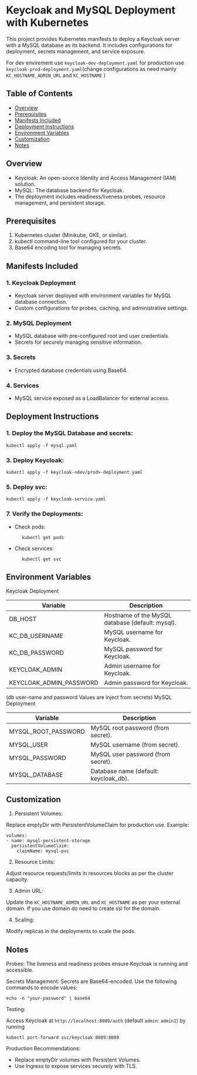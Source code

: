 # Keycloak and MySQL Deployment with Kubernetes

This project provides Kubernetes manifests to deploy a Keycloak server with a MySQL database as its backend. It includes configurations for deployment, secrets management, and service exposure.

For dev envirement use ```keycloak-dev-deployment.yaml``` for production use ```keycloak-prod-deployment.yaml```(change configurations as need mainly ``` KC_HOSTNAME_ADMIN_URL ``` and ``` KC_HOSTNAME ``` )

## Table of Contents

 - [Overview](#Overview)
 - [Prerequisites](#Prerequisites)
 - [Manifests Included](#Manifests-Included)
 - [Deployment Instructions](#Deployment-Instructions)
 - [Environment Variables](#Environment-Variables)
 - [Customization](#Customization)
 - [Notes](#Notes)

## Overview

* Keycloak: An open-source Identity and Access Management (IAM) solution.
* MySQL: The database backend for Keycloak.
* The deployment includes readiness/liveness probes, resource management, and persistent storage.

## Prerequisites

1. Kubernetes cluster (Minikube, GKE, or similar).
2. kubectl command-line tool configured for your cluster.
3. Base64 encoding tool for managing secrets.


## Manifests Included

### 1. Keycloak Deployment

* Keycloak server deployed with environment variables for MySQL database connection.
* Custom configurations for probes, caching, and administrative settings.

### 2. MySQL Deployment

* MySQL database with pre-configured root and user credentials.
* Secrets for securely managing sensitive information.

### 3. Secrets

* Encrypted database credentials using Base64.

### 4. Services

* MySQL service exposed as a LoadBalancer for external access.

## Deployment Instructions

### 1. Deploy the MySQL Database and secrets:
```
kubectl apply -f mysql.yaml
```
### 3. Deploy Keycloak:
```
kubectl apply -f keycloak-<dev/prod>-deployment.yaml
```
### 5. Deploy svc:
```
kubectl apply -f keycloak-service.yaml
```
### 7. Verify the Deployments:

* Check pods:
```
      kubectl get pods
```
* Check services:
```
      kubectl get svc
```
## Environment Variables

Keycloak Deployment

|Variable|Description| 
|-----------|--------------|
|DB_HOST|Hostname of the MySQL database (default: mysql).|
|KC_DB_USERNAME|MySQL username for Keycloak.|
|KC_DB_PASSWORD|MySQL password for Keycloak.|
|KEYCLOAK_ADMIN|Admin username for Keycloak.|
|KEYCLOAK_ADMIN_PASSWORD|Admin password for Keycloak.|


(db user-name and password Values are inject from secrets)
MySQL Deployment

|Variable|Description|
|---------|----------|
|MYSQL_ROOT_PASSWORD|MySQL root password (from secret).|
|MYSQL_USER|MySQL username (from secret).|
|MYSQL_PASSWORD|MySQL user password (from secret).|
|MYSQL_DATABASE|Database name (default: keycloak_db).|




## Customization

1. Persistent Volumes:

Replace emptyDir with PersistentVolumeClaim for production use.
Example:
```
volumes:
- name: mysql-persistent-storage
  persistentVolumeClaim:
    claimName: mysql-pvc
```
2. Resource Limits:

Adjust resource requests/limits in resources blocks as per the cluster capacity.

3. Admin URL:

Update the ```KC_HOSTNAME_ADMIN_URL``` and ```KC_HOSTNAME``` as per your external domain. If you use domain do need to create ssl for the domain.

4. Scaling:

Modify replicas in the deployments to scale the pods.

## Notes

Probes: The liveness and readiness probes ensure Keycloak is running and accessible.

Secrets Management: Secrets are Base64-encoded. Use the following commands to encode values:
```
echo -n "your-password" | base64
```

Testing:

Access Keycloak at ```http://localhost:8089/auth``` (default ```admin```: ```admin1```)
by running
```
kubectl port-forward svc/keycloak 8089:8089 
```
Production Recommendations:

* Replace emptyDir volumes with Persistent Volumes.
* Use Ingress to expose services securely with TLS.
